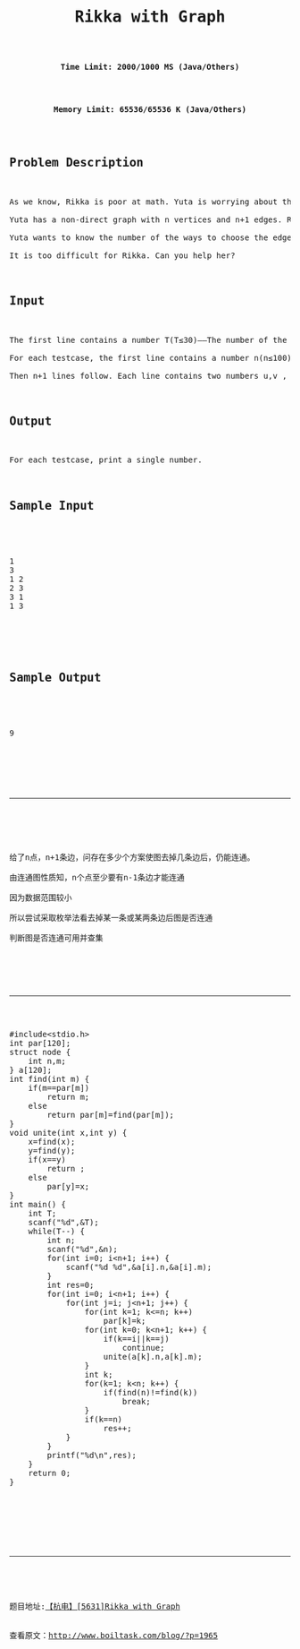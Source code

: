 <pre><h1 style="text-align: center;">Rikka with Graph</h1>

<p style="text-align: center;"><b>Time Limit: 2000/1000 MS (Java/Others)</b></p>

<p style="text-align: center;"><b>Memory Limit: 65536/65536 K (Java/Others)</b></p>

<h2 class="panel_title" align="left">Problem Description</h2>

<div class="panel_content">As we know, Rikka is poor at math. Yuta is worrying about this situation, so he gives Rikka some math tasks to practice. There is one of them:

Yuta has a non-direct graph with n vertices and n+1 edges. Rikka can choose some of the edges (at least one) and delete them from the graph.

Yuta wants to know the number of the ways to choose the edges in order to make the remaining graph connected.

It is too difficult for Rikka. Can you help her?</div>

<h2 class="panel_title" align="left">Input</h2>

<div class="panel_content">The first line contains a number <span id="MathJax-Element-1-Frame" class="MathJax"><span id="MathJax-Span-1" class="math"><span id="MathJax-Span-2" class="mrow"><span id="MathJax-Span-3" class="mi">T</span><span id="MathJax-Span-4" class="mo">(</span><span id="MathJax-Span-5" class="mi">T</span><span id="MathJax-Span-6" class="mo">≤</span><span id="MathJax-Span-7" class="mn">30</span><span id="MathJax-Span-8" class="mo">)</span></span></span></span>——The number of the testcases.

For each testcase, the first line contains a number <span id="MathJax-Element-2-Frame" class="MathJax"><span id="MathJax-Span-9" class="math"><span id="MathJax-Span-10" class="mrow"><span id="MathJax-Span-11" class="mi">n</span><span id="MathJax-Span-12" class="mo">(</span><span id="MathJax-Span-13" class="mi">n</span><span id="MathJax-Span-14" class="mo">≤</span><span id="MathJax-Span-15" class="mn">100</span><span id="MathJax-Span-16" class="mo">)</span></span></span></span>.

Then n+1 lines follow. Each line contains two numbers <span id="MathJax-Element-3-Frame" class="MathJax"><span id="MathJax-Span-17" class="math"><span id="MathJax-Span-18" class="mrow"><span id="MathJax-Span-19" class="mi">u</span><span id="MathJax-Span-20" class="mo">,</span><span id="MathJax-Span-21" class="mi">v</span></span></span></span> , which means there is an edge between u and v.</div>

<h2 class="panel_title" align="left">Output</h2>

<div class="panel_content">For each testcase, print a single number.</div>

<h2 class="panel_title" align="left">Sample Input</h2>

<div class="panel_content">
<pre class="lang:c++ decode:true ">1
3
1 2
2 3
3 1
1 3</pre>
</div>

<h2 class="panel_title" align="left">Sample Output</h2>

<div class="panel_content">
<pre class="lang:c++ decode:true ">9</pre>
</div>

<div class="panel_bottom">

<hr />

</div>

<div class="panel_bottom">
<div class="panel_content">给了n点，n+1条边，问存在多少个方案使图去掉几条边后，仍能连通。</div>
<div class="panel_content">由连通图性质知，n个点至少要有n-1条边才能连通</div>
<div class="panel_content">因为数据范围较小</div>
<div class="panel_content">所以尝试采取枚举法看去掉某一条或某两条边后图是否连通</div>
<div class="panel_content">判断图是否连通可用并查集</div>
</div>

<div class="panel_bottom">

<hr />

<pre class="lang:c++ decode:true">#include&lt;stdio.h&gt;
int par[120];
struct node {
    int n,m;
} a[120];
int find(int m) {
    if(m==par[m])
        return m;
    else
        return par[m]=find(par[m]);
}
void unite(int x,int y) {
    x=find(x);
    y=find(y);
    if(x==y)
        return ;
    else
        par[y]=x;
}
int main() {
    int T;
    scanf("%d",&amp;T);
    while(T--) {
        int n;
        scanf("%d",&amp;n);
        for(int i=0; i&lt;n+1; i++) {
            scanf("%d %d",&amp;a[i].n,&amp;a[i].m);
        }
        int res=0;
        for(int i=0; i&lt;n+1; i++) {
            for(int j=i; j&lt;n+1; j++) {
                for(int k=1; k&lt;=n; k++)
                    par[k]=k;
                for(int k=0; k&lt;n+1; k++) {
                    if(k==i||k==j)
                        continue;
                    unite(a[k].n,a[k].m);
                }
                int k;
                for(k=1; k&lt;n; k++) {
                    if(find(n)!=find(k))
                        break;
                }
                if(k==n)
                    res++;
            }
        }
        printf("%d\n",res);
    }
    return 0;
}</pre>
</div>

<div class="panel_bottom">

<hr />

</div>

<div class="panel_bottom">题目地址:<a href="http://acm.hdu.edu.cn/showproblem.php?pid=5631">【杭电】[5631]Rikka with Graph</a></div><br/><br/>查看原文：<a href=http://www.boiltask.com/blog/?p=1965>http://www.boiltask.com/blog/?p=1965</a></pre>